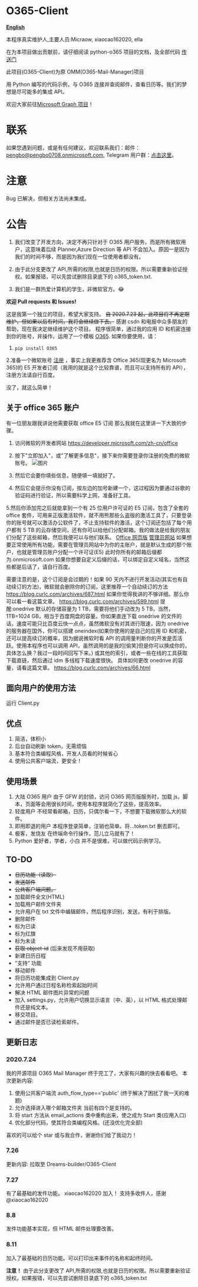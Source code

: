 # O365-Client

**[English](https://github.com/Fuider/O365-Client/blob/master/enREADME.md)**

本程序真实维护人,主要人员:Micraow, xiaocao162020, ella

在为本项目做出贡献前，请仔细阅读 python-o365 项目的文档，及全部代码 [传送门](https://github.com/O365/python-o365)

此项目(O365-Client)为原 OMM(O365-Mail-Manager)项目

用 Python 编写的代码示例，与 O365 连接并查阅邮件，查看日历等。我们的梦想是尽可能多的集成 API。

欢迎大家前往[Microsoft Graph 项目](https://github.com/Fuider/MSGraph-Client)！

# 联系

如果您遇到问题，或是有任何建议，欢迎联系我们：邮件：[pengbo@pengbo0708.onmicrosoft.com](mailto:pengbo@pengbo0708.onmicrosoft.com), Telegram 用户群：[点击这里](https://t.me/fuider)。

# 注意

Bug 已解决，但相关方法尚未集成。

# 公告

1. 我们改变了开发方向，决定不再只针对于 O365 用户服务，而是所有微软用户，这意味着后续 Planner,Azure Direction 等 API 不会加入。原因一是因为我们的时间不够，而是因为我们现在一位使用者都没有。

2. 由于此分支更改了 API,所需的权限,也就是日历的权限。所以需要重新验证授权。如果报错，可以先尝试删除目录底下的 o365_token.txt.

3. 我们是一群热爱计算机的学生，非微软官方。😂

**欢迎 Pull requests 和 Issues!**

这是我第一个独立的项目，希望大家支持。
~~自 2020.7.23 起，此项目将不再定期维护，但如果以后有时间，我将会继续做下去。~~
感谢 csdn 和电报中众多朋友的帮助，现在我决定继续维护这个项目。
程序很简单，通过我的应用 ID 和机密连接到你的账号，并操作，运用了一个模板 [O365](https://github.com/O365/python-o365 "O365").
如果你要使用，请：

1. `pip install O365`

2.准备一个微软账号 [注册](https://account.microsoft.com/account?lang=zh-cn) ，事实上我更推荐含 Office 365(现更名为 Microsoft 365)的 E5 开发者订阅（我用的就是这个比较靠谱，而且可以支持所有的 API），注册方法请自行百度。

没了，就这么简单！

## 关于 office 365 账户

有一位朋友跟我讲说他需要获取 office E5 订阅
那么我就在这里讲一下大致的步骤。

1. 访问微软的开发者网站 https://developer.microsoft.com/zh-cn/office

2. 按下"立即加入"，或"了解更多信息"，接下来你需要登录你注册的免费的微软账号。
   ![图片](https://share.pengbo.workers.dev/1595596248544.jpg)

3. 然后它会要你填些信息，随便填一填就好了。

4. 然后它会提示你没有订阅，按左边的加号新建一个，这过程因为要通过谷歌的验证码进行验证，所以需要科学上网，准备好工具。

5.然后你添加完之后就能拿到一个有 25 位用户许可证的 E5 订阅，包含了全套的 office 套件，可用来正版激活软件，就不用熊那些么盗版的激活工具了，只要登录你的账号就可以激活办公软件了，不止支持软件的激活，这个订阅还包括了每个用户都有 5 TB 的云存储空间，还有你可以给他们分配邮箱。我的做法是给我的朋友们分配了这些邮箱，然后我便可以与他们联系。
[Office 网页版](https://office.com)
[管理员网站](https://admin.microsoft.com)
如果想要正常使用所有功能，需要在管理员网站中为你的主账户，就是默认生成的那个账户，也就是管理员账户分配一个许可证(E5)
此时你所有的邮箱后缀都为.onmicrosoft.com 如果你想要自定义后缀的话，可以绑定自定义域名，当然这些都是后话了，请自行百度。

需要注意的是，这个订阅是会过期的！如果 90 天内不进行开发活动(其实也有自动续订的方法)，微软就会删除你的订阅，这里推荐一个自动续订的方法
https://blog.curlc.com/archives/687.html
如果你觉得我讲的不够详细。那么你可以看一看这篇文章。
https://blog.curlc.com/archives/599.html
提醒:onedrive 默认的存储容量为 1 TB，需要将他们手动改为 5 TB，当然，1TB=1024 GB，相当于百度网盘的容量。你如果直连下载 onedrive 的文件的话，速度可能只比百度云快一点点，虽然微软没有对其进行限速，因为 onedrive 的服务器在国外，你可以搭建 oneindex(如果你使用的是自己的应用 ID 和机密，还可以提高续订的概率，因为据说微软时看 API 的调用量判断你的开发是否活跃。使用本程序也可以调用 API，虽然调用的是我的[偷笑]但是你可以换成你的，具体怎么换？我过一段时间回写下来。) 或其他的索引，或者一些在线的工具获取下载直链，然后通过 idm 多线程下载速度很快。
具体如何更改 onedrive 的容量，请看这篇文章。
https://blog.curlc.com/archives/66.html

## 面向用户的使用方法

运行 Client.py

## 优点

1. 简洁，体积小
2. 后台自动刷新 token，无需烦恼
3. 基本符合类编程风格，开发人员看的时候省心
4. 使用公共客户端流，更安全！

## 使用场景

1. 大陆 O365 用户
   由于 GFW 的封锁，访问 O365 网页版服务时，加载 js，脚本，页面等会用很长时间，使用本程序就简化了这些，提高效率。
2. 轻度用户
   不经常看邮箱，日历，只偶尔看一下，不想要下载微软那么大的软件。
3. 即用即退的用户
   本程序登录简单，注销也简单。将...token.txt 删去即可。
4. 极客，发烧友
   在终端命令行操作，范儿立马就有了！
5. Python 爱好者，学者，小白
   并不是很难，可以做代码示例学习。

## TO-DO

- ~~日历功能（读取）~~
- ~~发送邮件~~
- ~~公共客户端问题。~~
- 加载邮件全文(HTML)
- 加载用户邮件文件夹
- 允许用户在 txt 文件中编辑邮件，然后程序识别，发送，有利于排版。
- 删除邮件
- 标为已读
- 标为红旗
- 标为未读
- ~~获取 object-id~~ (后来发现不用获取)
- 新建日历日程
- ”支持“ 功能
- 移动邮件
- 将日历功能集成到 Client.py
- 允许用户通过日程名称检索起始时间
- 解决 HTML 邮件图片异常的问题
- 加入 settings.py，允许用户切换显示语言（中、英），以 HTML 格式处理邮件还是纯文本。
- 移交项目。
- 通过邮件是否已读检索邮件。

## 更新日志

### 2020.7.24

我的开源项目 O365 Mail Manager 终于完工了，大家有兴趣的快去看看吧。
本次更新内容:

1. 使用公共客户端流 auth_flow_type=='public'
   (终于解决了困扰了我一天的难题)
2. 允许选择进入哪个邮箱文件夹
   当前有四个是支持的。
3. 将 start 方法从 email_actions 类中重构出来，使之成为 Start 类(应用入口)
4. 优化部分代码，使其符合类编程风格。(还没优化完全部)

喜欢的可以给个 star 或与我合作，谢谢你们给了我动力！

### 7.26

更新内容:
拉取至 Dreams-builder/O365-Client

### 7.27

有了最基础的发件功能。
xiaocao162020 加入！
支持多收件人，感谢 @xiaocao162020

### 8.8

发件功能基本实现，但 HTML 邮件处理要改善。

### 8.11

加入了最基础的日历功能。可以打印出来事件的名称和起终时间。

**注意！**
由于此分支更改了 API,所需的权限,也就是日历的权限。所以需要重新验证授权。如果报错，可以先尝试删除目录底下的 o365_token.txt
